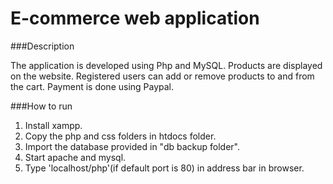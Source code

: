 # E-commerce web application

###Description

The application is developed using Php and MySQL.  Products are displayed on the website. Registered users can add or remove products to and from the cart. Payment is done using Paypal.

###How to run  
1. Install xampp.
2. Copy the php and css folders in htdocs folder.  
3. Import the database provided in "db backup folder".  
4. Start apache and mysql.
5. Type 'localhost/php'(if default port is 80) in address bar in browser.
